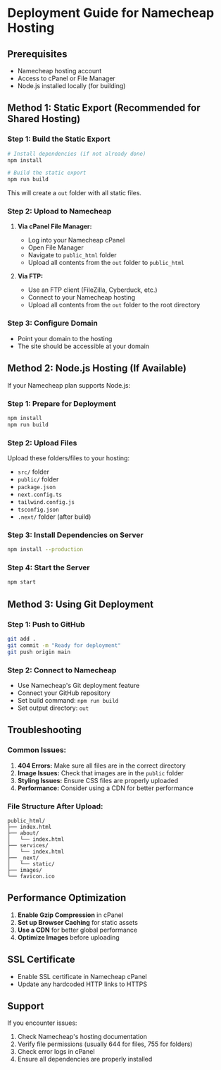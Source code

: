 # Deployment Guide for Namecheap Hosting

## Prerequisites

- Namecheap hosting account
- Access to cPanel or File Manager
- Node.js installed locally (for building)

## Method 1: Static Export (Recommended for Shared Hosting)

### Step 1: Build the Static Export

```bash
# Install dependencies (if not already done)
npm install

# Build the static export
npm run build
```

This will create a `out` folder with all static files.

### Step 2: Upload to Namecheap

1. **Via cPanel File Manager:**

   - Log into your Namecheap cPanel
   - Open File Manager
   - Navigate to `public_html` folder
   - Upload all contents from the `out` folder to `public_html`

2. **Via FTP:**
   - Use an FTP client (FileZilla, Cyberduck, etc.)
   - Connect to your Namecheap hosting
   - Upload all contents from the `out` folder to the root directory

### Step 3: Configure Domain

- Point your domain to the hosting
- The site should be accessible at your domain

## Method 2: Node.js Hosting (If Available)

If your Namecheap plan supports Node.js:

### Step 1: Prepare for Deployment

```bash
npm install
npm run build
```

### Step 2: Upload Files

Upload these folders/files to your hosting:

- `src/` folder
- `public/` folder
- `package.json`
- `next.config.ts`
- `tailwind.config.js`
- `tsconfig.json`
- `.next/` folder (after build)

### Step 3: Install Dependencies on Server

```bash
npm install --production
```

### Step 4: Start the Server

```bash
npm start
```

## Method 3: Using Git Deployment

### Step 1: Push to GitHub

```bash
git add .
git commit -m "Ready for deployment"
git push origin main
```

### Step 2: Connect to Namecheap

- Use Namecheap's Git deployment feature
- Connect your GitHub repository
- Set build command: `npm run build`
- Set output directory: `out`

## Troubleshooting

### Common Issues:

1. **404 Errors:** Make sure all files are in the correct directory
2. **Image Issues:** Check that images are in the `public` folder
3. **Styling Issues:** Ensure CSS files are properly uploaded
4. **Performance:** Consider using a CDN for better performance

### File Structure After Upload:

```
public_html/
├── index.html
├── about/
│   └── index.html
├── services/
│   └── index.html
├── _next/
│   └── static/
├── images/
└── favicon.ico
```

## Performance Optimization

1. **Enable Gzip Compression** in cPanel
2. **Set up Browser Caching** for static assets
3. **Use a CDN** for better global performance
4. **Optimize Images** before uploading

## SSL Certificate

- Enable SSL certificate in Namecheap cPanel
- Update any hardcoded HTTP links to HTTPS

## Support

If you encounter issues:

1. Check Namecheap's hosting documentation
2. Verify file permissions (usually 644 for files, 755 for folders)
3. Check error logs in cPanel
4. Ensure all dependencies are properly installed
